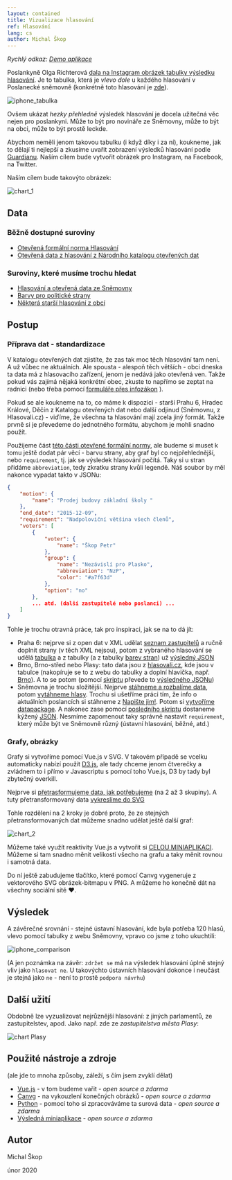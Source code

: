 ```yaml
---
layout: contained
title: Vizualizace hlasování
ref: Hlasování
lang: cs
author: Michal Škop
---
```

_Rychlý odkaz: <a href="https://michalskop.gitlab.io/votings_vue/" target="_blank">Demo aplikace</a>_

Poslankyně Olga Richterová [dala na Instagram obrázek tabulky výsledku hlasování](https://www.instagram.com/p/B5aGaDDnnQX/). Je to tabulka, která je _vlevo dole_ u každého hlasování v Poslanecké sněmovně (konkrétně toto hlasování je [zde](http://www.psp.cz/sqw/hlasy.sqw?g=71631&l=cz)).

![iphone_tabulka](/attachments/články/vizualizace-hlasovani/images/iphone_tabulka.png)

Ovšem ukázat _hezky přehledně_ výsledek hlasování je docela užitečná věc nejen pro poslankyni. Může to být pro novináře ze Sněmovny, může to být na obci, může to být prostě leckde.

Abychom neměli jenom takovou tabulku (i když díky i za ní), koukneme, jak to dělají ti nejlepší a zkusíme uvařit zobrazení výsledků hlasování podle [Guardianu](https://www.theguardian.com/politics/ng-interactive/2019/mar/12/how-did-your-mp-vote-in-the-march-brexit-votes). Naším cílem bude vytvořit obrázek pro Instagram, na Facebook, na Twitter.

Naším cílem bude takovýto obrázek:

![chart_1](/attachments/články/vizualizace-hlasovani/images/chart_1.png)

## Data
### Běžně dostupné suroviny
- [Otevřená formální norma Hlasování](https://ofn.gov.cz/hlasování/draft/)
- [Otevřená data z hlasování z Národního katalogu otevřených dat](https://data.gov.cz/datov%C3%A9-sady?dotaz=Hlasov%C3%A1n%C3%AD%20zastupitelstva)

### Suroviny, které musíme trochu hledat
- [Hlasování a otevřená data ze Sněmovny](http://www.psp.cz/sqw/hp.sqw?k=1300)
- [Barvy pro politické strany](https://github.com/michalskop/political_parties/blob/master/cz/parties.csv)
- [Některá starší hlasování z obcí](https://hlasovali.cz)

## Postup
### Příprava dat - standardizace
V katalogu otevřených dat zjistíte, že zas tak moc těch hlasování tam není. A už vůbec ne aktuálních. Ale spousta - alespoň těch větších - obcí dneska ta data má z hlasovacího zařízení, jenom je nedává jako otevřená ven. Takže pokud vás zajímá nějaká konkrétní obec, zkuste to napřímo se zeptat na radnici (nebo třeba pomocí [formuláře přes infozákon](https://infoprovsechny.cz) ).

Pokud se ale koukneme na to, co máme k dispozici - starší Prahu 6, Hradec Králové, Děčín z Katalogu otevřených dat nebo další odjinud (Sněmovnu, z Hlasovali.cz) - viďíme, že všechna ta hlasování mají zcela jiný formát. Takže prvně si je převedeme do jednotného formátu, abychom je mohli snadno použít.

Použijeme část [této části otevřené formální normy](https://ofn.gov.cz/parlamentn%C3%AD-data/draft/#t%C5%99%C3%ADda-hlasov%C3%A1n%C3%AD), ale budeme si muset k tomu ještě dodat pár věcí - barvu strany, aby graf byl co nejpřehlednější, nebo `requirement`, tj. jak se výsledek hlasování počítá. Taky si u stran přidáme `abbreviation`, tedy zkratku strany kvůli legendě. Náš soubor by měl nakonce vypadat takto v JSONu:
```JSON
{
    "motion": {
        "name": "Prodej budovy základní školy "
    },
    "end_date": "2015-12-09",
    "requirement": "Nadpoloviční většina všech členů",
    "voters": [
        {
            "voter": {
                "name": "Škop Petr"
            },
            "group": {
                "name": "Nezávislí pro Plasko",
                "abbreviation": "NzP",
                "color": "#a7f63d"
            },
            "option": "no"
        },
        ... atd. (další zastupitelé nebo poslanci) ...
    ]
}
```

Tohle je trochu otravná práce, tak pro inspiraci, jak se na to dá jít:
- Praha 6: nejprve si z open dat v XML udělat [seznam zastupitelů](readme/praha6/praha6_list.csv) a ručně doplnit strany (v těch XML nejsou), potom z vybraného hlasování se udělá [tabulka](readme/praha6/praha6_ve.csv) a z tabulky (a z tabulky [barev stran](readme/praha6/parties.csv)) už [výsledný JSON](readme/praha6/praha6.csv)
- Brno, Brno-střed nebo Plasy: tato data jsou z [hlasovali.cz](https://hlasovali.cz), kde jsou v tabulce (nakopíruje se to z webu do tabulky a doplní hlavička, např. [Brno](readme/brno_plasy/brno.csv)). A to se potom (pomocí [skriptu](readme/brno_plasy/csv2json.py) převede to [výsledného JSONu](readme/brno_plasy/brno.json))
- Sněmovna je trochu složitější. Nejprve [stáhneme a rozbalíme data](readme/psp/downloader.py), potom [vytáhneme hlasy](readme/psp/downloader.py). Trochu si ušetříme práci tím, že info o aktuálních poslancích si stáhneme z [Napište jim!](https://napistejim.cz). Potom si [vytvoříme datapackage](readme/psp/create_datapackage.py). A nakonec zase pomocí [posledního skriptu](readme/psp/create_json.py) dostaneme kýžený [JSON]("readme/psp/psp.json"). Nesmíme zapomenout taky správně nastavit `requirement`, který může být ve Sněmovně různý (ústavní hlasování, běžné, atd.)

### Grafy, obrázky
Grafy si vytvoříme pomocí Vue.js v SVG. V takovém případě se vcelku automaticky nabízí použít [D3.js](https://d3js.org/), ale tady chceme jenom čtverečky a zvládnem to i přímo v Javascriptu s pomocí toho Vue.js, D3 by tady byl zbytečný overkill.

Nejprve si [přetrasformujeme data, jak potřebujeme](/attachments/články/vizualizace-hlasovani/src/components/Wrapper.vue) (na 2 až 3 skupiny). A tuty přetransformovaný data [vykreslíme do SVG](/attachments/články/vizualizace-hlasovani/src/components/Grid.vue)

Tohle rozdělení na 2 kroky je dobré proto, že ze stejných přetransformovaných dat můžeme snadno udělat ještě další graf:

![chart_2](/attachments/články/vizualizace-hlasovani/images/chart_2.png)

Můžeme také využít reaktivity Vue.js a vytvořit si [CELOU MINIAPLIKACI](https://michalskop.gitlab.io/votings_vue/). Můžeme si tam snadno měnit velikosti všecho na grafu a taky měnit rovnou i samotná data.

Do ní ještě zabudujeme tlačítko, které pomocí Canvg vygeneruje z vektorového SVG obrázek-bitmapu v PNG. A můžeme ho konečně dát na všechny sociální sítě ❤.

## Výsledek

A závěrečné srovnání - stejné ústavní hlasování, kde byla potřeba 120 hlasů, vlevo pomocí tabulky z webu Sněmovny, vpravo co jsme z toho ukuchtili:

![iphone_comparison](/attachments/články/vizualizace-hlasovani/images/iphone_comparison.png)

(A jen poznámka na závěr: `zdržet se` má na výsledek hlasování úplně stejný vliv jako `hlasovat ne`. U takovýchto ústavních hlasování dokonce i neučást je stejná jako `ne` - není to prostě `podpora návrhu`)

## Další užití

Obdobně lze vyzualizovat nejrůznější hlasování: z jiných parlamentů, ze zastupitelstev, apod. Jako např. zde ze _zastupitelstva města Plasy_:

![chart Plasy](/attachments/články/vizualizace-hlasovani/images/chart_plasy.png)


## Použité nástroje a zdroje
(ale jde to mnoha způsoby, záleží, s čím jsem zvyklí dělat)
- [Vue.js](ttps://vuejs.org/v2/guide/) - v tom budeme vařit - _open source a zdarma_
- [Canvg](https://github.com/canvg/canvg) - na vykouzlení konečných obrázků - _open source a zdarma_
- [Python](https://docs.python.org/3/) - pomocí toho si zpracováváme ta surová data - _open source a zdarma_
- [Výsledná miniaplikace](/attachments/články/vizualizace-hlasovani/src/) - _open source a zdarma_

## Autor
Michal Škop

únor 2020
